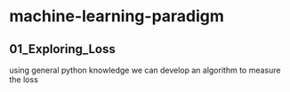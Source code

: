 # machine-learning-paradigm

## 01_Exploring_Loss
using general python knowledge we can develop an algorithm to measure the loss
  